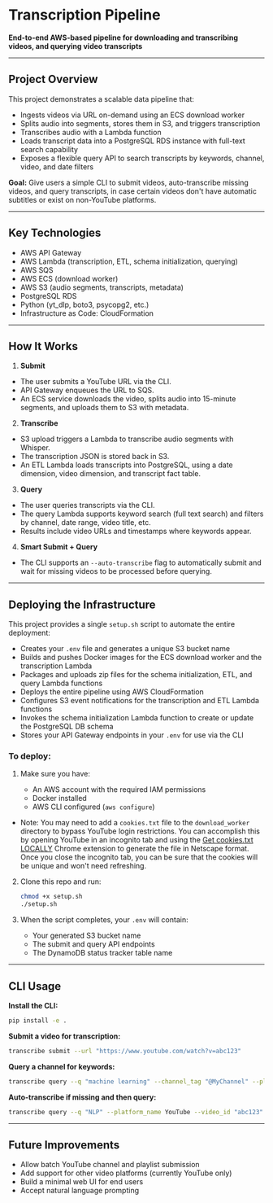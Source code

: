 # Transcription Pipeline

**End-to-end AWS-based pipeline for downloading and transcribing videos, and querying video transcripts**

---

## Project Overview

This project demonstrates a scalable data pipeline that:

- Ingests videos via URL on-demand using an ECS download worker
- Splits audio into segments, stores them in S3, and triggers transcription
- Transcribes audio with a Lambda function
- Loads transcript data into a PostgreSQL RDS instance with full-text search capability
- Exposes a flexible query API to search transcripts by keywords, channel, video, and date filters

**Goal:** Give users a simple CLI to submit videos, auto-transcribe missing videos, and query transcripts, in case certain videos don't have automatic subtitles or exist on non-YouTube platforms.

---

## **Key Technologies**

* AWS API Gateway
* AWS Lambda (transcription, ETL, schema initialization, querying)
* AWS SQS
* AWS ECS (download worker)
* AWS S3 (audio segments, transcripts, metadata)
* PostgreSQL RDS
* Python (yt_dlp, boto3, psycopg2, etc.)
* Infrastructure as Code: CloudFormation

---

## **How It Works**

1. **Submit**

- The user submits a YouTube URL via the CLI.
- API Gateway enqueues the URL to SQS.
- An ECS service downloads the video, splits audio into 15-minute segments, and uploads them to S3 with metadata.

2. **Transcribe**

- S3 upload triggers a Lambda to transcribe audio segments with Whisper.
- The transcription JSON is stored back in S3.
- An ETL Lambda loads transcripts into PostgreSQL, using a date dimension, video dimension, and transcript fact table.

3. **Query**

- The user queries transcripts via the CLI.
- The query Lambda supports keyword search (full text search) and filters by channel, date range, video title, etc.
- Results include video URLs and timestamps where keywords appear.

4. **Smart Submit + Query**

- The CLI supports an `--auto-transcribe` flag to automatically submit and wait for missing videos to be processed before querying.

---

## **Deploying the Infrastructure**

This project provides a single `setup.sh` script to automate the entire deployment:

- Creates your `.env` file and generates a unique S3 bucket name
- Builds and pushes Docker images for the ECS download worker and the transcription Lambda
- Packages and uploads zip files for the schema initialization, ETL, and query Lambda functions
- Deploys the entire pipeline using AWS CloudFormation
- Configures S3 event notifications for the transcription and ETL Lambda functions
- Invokes the schema initialization Lambda function to create or update the PostgreSQL DB schema
- Stores your API Gateway endpoints in your `.env` for use via the CLI

### To deploy:

1. Make sure you have:

   - An AWS account with the required IAM permissions
   - Docker installed
   - AWS CLI configured (`aws configure`)
- Note: You may need to add a `cookies.txt` file to the `download_worker` directory to bypass YouTube login restrictions. You can accomplish this by opening YouTube in an incognito tab and using the [Get cookies.txt LOCALLY](https://chromewebstore.google.com/detail/get-cookiestxt-locally/cclelndahbckbenkjhflpdbgdldlbecc) Chrome extension to generate the file in Netscape format. Once you close the incognito tab, you can be sure that the cookies will be unique and won't need refreshing.

2. Clone this repo and run:

   ```bash
   chmod +x setup.sh
   ./setup.sh
   ```

3. When the script completes, your `.env` will contain:

   - Your generated S3 bucket name
   - The submit and query API endpoints
   - The DynamoDB status tracker table name

---

## **CLI Usage**

**Install the CLI:**

```bash
pip install -e .
```

**Submit a video for transcription:**

```bash
transcribe submit --url "https://www.youtube.com/watch?v=abc123"
```

**Query a channel for keywords:**

```bash
transcribe query --q "machine learning" --channel_tag "@MyChannel" --platform_name YouTube
```

**Auto-transcribe if missing and then query:**

```bash
transcribe query --q "NLP" --platform_name YouTube --video_id "abc123" --auto-transcribe
```

---

## **Future Improvements**

- Allow batch YouTube channel and playlist submission
- Add support for other video platforms (currently YouTube only)
- Build a minimal web UI for end users
- Accept natural language prompting
